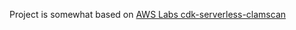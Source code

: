 
Project is somewhat based on  [AWS Labs cdk-serverless-clamscan](https://github.com/awslabs/cdk-serverless-clamscan)
